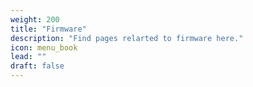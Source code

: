 ```yaml
---
weight: 200
title: "Firmware"
description: "Find pages relarted to firmware here."
icon: menu_book
lead: ""
draft: false
---
```

